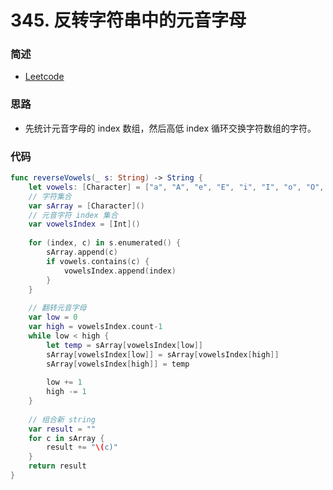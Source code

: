 # 345. 反转字符串中的元音字母

### 简述

- [Leetcode](https://leetcode-cn.com/problems/reverse-vowels-of-a-string/)

### 思路


- 先统计元音字母的 index 数组，然后高低 index 循环交换字符数组的字符。

### 代码


```swift
func reverseVowels(_ s: String) -> String {
    let vowels: [Character] = ["a", "A", "e", "E", "i", "I", "o", "O", "u", "U"]
    // 字符集合
    var sArray = [Character]()
    // 元音字符 index 集合
    var vowelsIndex = [Int]()
    
    for (index, c) in s.enumerated() {
        sArray.append(c)
        if vowels.contains(c) {
            vowelsIndex.append(index)
        }
    }
    
    // 翻转元音字母
    var low = 0
    var high = vowelsIndex.count-1
    while low < high {
        let temp = sArray[vowelsIndex[low]]
        sArray[vowelsIndex[low]] = sArray[vowelsIndex[high]]
        sArray[vowelsIndex[high]] = temp
        
        low += 1
        high -= 1
    }
    
    // 组合新 string
    var result = ""
    for c in sArray {
        result += "\(c)"
    }
    return result
}
```

